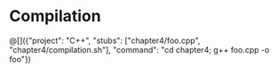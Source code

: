 # Compilation

@[]({"project": "C++", "stubs": ["chapter4/foo.cpp", "chapter4/compilation.sh"], "command": "cd chapter4; g++ foo.cpp -o foo"})
